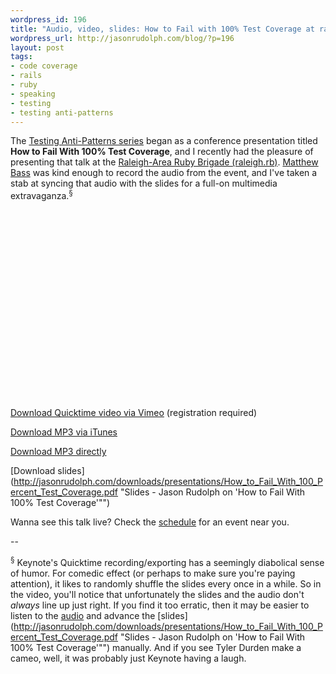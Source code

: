```yaml
---
wordpress_id: 196
title: "Audio, video, slides: How to Fail with 100% Test Coverage at raleigh.rb"
wordpress_url: http://jasonrudolph.com/blog/?p=196
layout: post
tags:
- code coverage
- rails
- ruby
- speaking
- testing
- testing anti-patterns
---
```

The [Testing Anti-Patterns series](http://jasonrudolph.com/blog/testing-anti-patterns-how-to-fail-with-100-test-coverage/ "jasonrudolph.com/blog - Testing Anti-Patterns: How to Fail With 100% Test Coverage") began as a conference presentation titled **How to Fail With 100% Test Coverage**, and I recently had the pleasure of presenting that talk at the [Raleigh-Area Ruby Brigade (raleigh.rb)](http://ruby.meetup.com/3/calendar/7849526/ "Raleigh-area Ruby Brigade August Meeting - Jason Rudolph on 'How to Fail With 100% Test Coverage'").  [Matthew Bass](http://matthewbass.com "matthewbass.com") was kind enough to record the audio from the event, and I've taken a stab at syncing that audio with the slides for a full-on multimedia extravaganza.<sup>&sect;</sup>

<object width="400" height="302">	<param name="allowfullscreen" value="true" />	<param name="allowscriptaccess" value="always" />	<param name="movie" value="http://vimeo.com/moogaloop.swf?clip_id=1683910&amp;server=vimeo.com&amp;show_title=1&amp;show_byline=1&amp;show_portrait=0&amp;color=59a5d1&amp;fullscreen=1" />	<embed src="http://vimeo.com/moogaloop.swf?clip_id=1683910&amp;server=vimeo.com&amp;show_title=1&amp;show_byline=1&amp;show_portrait=0&amp;color=59a5d1&amp;fullscreen=1" type="application/x-shockwave-flash" allowfullscreen="true" allowscriptaccess="always" width="400" height="302"></embed></object><br />

[Download Quicktime video via Vimeo](http://vimeo.com/1683910?pg=embed&amp;sec=1683910 "How To Fail With 100% Test Coverage on Vimeo") (registration required)

[Download MP3 via iTunes](http://phobos.apple.com/WebObjects/MZStore.woa/wa/viewPodcast?i=34717809&amp;id=273853776 "raleigh.rb Podcast on iTunes - Jason Rudolph on 'How to Fail With 100% Test Coverage'")

[Download MP3 directly](http://www.raleighrb.com/podcast/2008-08-19_how_to_fail.mp3 "raleigh.rb MP3 - Jason Rudolph on 'How to Fail With 100% Test Coverage'")

[Download slides](http://jasonrudolph.com/downloads/presentations/How_to_Fail_With_100_Percent_Test_Coverage.pdf "Slides - Jason Rudolph on 'How to Fail With 100% Test Coverage'"")

Wanna see this talk live?  Check the [schedule](http://thinkrelevance.com/events "Relevance: Events") for an event near you.

--

<sup>&sect;</sup> Keynote's Quicktime recording/exporting has a seemingly diabolical sense of humor.  For comedic effect (or perhaps to make sure you're paying attention), it likes to randomly shuffle the slides every once in a while.  So in the video, you'll notice that unfortunately the slides and the audio don't *always* line up just right.  If you find it too erratic, then it may be easier to listen to the [audio](http://www.raleighrb.com/podcast/2008-08-19_how_to_fail.mp3 "raleigh.rb MP3 - Jason Rudolph on 'How to Fail With 100% Test Coverage'") and advance the [slides](http://jasonrudolph.com/downloads/presentations/How_to_Fail_With_100_Percent_Test_Coverage.pdf "Slides - Jason Rudolph on 'How to Fail With 100% Test Coverage'"") manually.  And if you see Tyler Durden make a cameo, well, it was probably just Keynote having a laugh.
